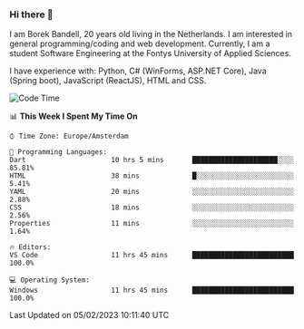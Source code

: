### Hi there 👋

I am Borek Bandell, 20 years old living in the Netherlands. I am interested in general programming/coding and web development. Currently, I am a student Software Engineering at the Fontys University of Applied Sciences.

I have experience with: Python, C# (WinForms, ASP.NET Core), Java (Spring boot), JavaScript (ReactJS), HTML and CSS.

<!--START_SECTION:waka-->
![Code Time](http://img.shields.io/badge/Code%20Time-372%20hrs%2056%20mins-blue)

📊 **This Week I Spent My Time On** 

```text
⌚︎ Time Zone: Europe/Amsterdam

💬 Programming Languages: 
Dart                     10 hrs 5 mins       █████████████████████░░░░   85.81% 
HTML                     38 mins             █░░░░░░░░░░░░░░░░░░░░░░░░   5.41% 
YAML                     20 mins             ░░░░░░░░░░░░░░░░░░░░░░░░░   2.88% 
CSS                      18 mins             ░░░░░░░░░░░░░░░░░░░░░░░░░   2.56% 
Properties               11 mins             ░░░░░░░░░░░░░░░░░░░░░░░░░   1.64%

🔥 Editors: 
VS Code                  11 hrs 45 mins      █████████████████████████   100.0%

💻 Operating System: 
Windows                  11 hrs 45 mins      █████████████████████████   100.0%

```


 Last Updated on 05/02/2023 10:11:40 UTC
<!--END_SECTION:waka-->

<!--**tcBorek2002/tcBorek2002** is a ✨ _special_ ✨ repository because its `README.md` (this file) appears on your GitHub profile.

Here are some ideas to get you started:

- 🔭 I’m currently working on ...
- 🌱 I’m currently learning ...
- 👯 I’m looking to collaborate on ...
- 🤔 I’m looking for help with ...
- 💬 Ask me about ...
- 📫 How to reach me: ...
- 😄 Pronouns: ...
- ⚡ Fun fact: ...
-->
